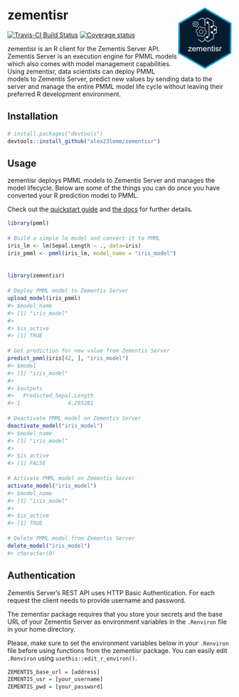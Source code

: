 <!-- README.md is generated from README.Rmd. Please edit that file -->

# zementisr <img src='man/figures/logo.png' align="right" height="138" />

[![Travis-CI Build
Status](https://travis-ci.org/alex23lemm/zementisr.svg?branch=master)](https://travis-ci.org/alex23lemm/zementisr)
[![Coverage
status](https://codecov.io/gh/alex23lemm/zementisr/branch/master/graph/badge.svg)](https://codecov.io/github/alex23lemm/zementisr?branch=master)

zementisr is an R client for the Zementis Server API. Zementis Server is
an execution engine for PMML models which also comes with model
management capabilities. Using zementisr, data scientists can deploy
PMML models to Zementis Server, predict new values by sending data to
the server and manage the entire PMML model life cycle without leaving
their preferred R development environment.

## Installation

``` r
# install.packages("devtools")
devtools::install_github("alex23lemm/zementisr")
```

## Usage

zementisr deploys PMML models to Zementis Server and manages the model
lifecycle. Below are some of the things you can do once you have
converted your R prediction model to PMML.

Check out the [quickstart
guide](https://alex23lemm.github.io/zementisr/articles/zementisr.html)
and [the
docs](https://alex23lemm.github.io/zementisr/reference/index.html) for
further details.

``` r
library(pmml)

# Build a simple lm model and convert it to PMML
iris_lm <- lm(Sepal.Length ~ ., data=iris)
iris_pmml <- pmml(iris_lm, model_name = "iris_model")


library(zementisr)

# Deploy PMML model to Zementis Server
upload_model(iris_pmml)
#> $model_name
#> [1] "iris_model"
#> 
#> $is_active
#> [1] TRUE

# Get prediction for new value from Zementis Server
predict_pmml(iris[42, ], "iris_model")
#> $model
#> [1] "iris_model"
#> 
#> $outputs
#>   Predicted_Sepal.Length
#> 1               4.295281

# Deactivate PMML model on Zementis Server
deactivate_model("iris_model")
#> $model_name
#> [1] "iris_model"
#> 
#> $is_active
#> [1] FALSE

# Activate PMML model on Zementis Server
activate_model("iris_model")
#> $model_name
#> [1] "iris_model"
#> 
#> $is_active
#> [1] TRUE

# Delete PMML model from Zementis Server
delete_model("iris_model")
#> character(0)
```

## Authentication

Zementis Server’s REST API uses HTTP Basic Authentication. For each
request the client needs to provide username and password.

The zementisr package requires that you store your secrets and the base
URL of your Zementis Server as environment variables in the `.Renviron`
file in your home directory.

Please, make sure to set the environment variables below in your
`.Renviron` file before using functions from the zementisr package. You
can easily edit `.Renviron` using `usethis::edit_r_environ()`.

``` r
ZEMENTIS_base_url = [address]
ZEMENTIS_usr = [your_username]
ZEMENTIS_pwd = [your_password]
```
